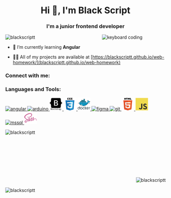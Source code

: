 <h1 align="center">Hi 👋, I'm Black Script</h1>
<h3 align="center">I'm a junior frontend developer</h3>

<img src='https://github.com/blackscriptt/blackscriptt/assets/111915039/78eb4768-236f-44f3-8b76-fca4fb081387' width='200' alt='keyboard coding' align='right'>

<p align="left"> <img src="https://komarev.com/ghpvc/?username=blackscriptt&label=Profile%20views&color=0e75b6&style=flat" alt="blackscriptt" /> </p>

- 🌱 I’m currently learning **Angular**

- 👨‍💻 All of my projects are available at [https://blackscriptt.github.io/web-homework/](blackscriptt.github.io/web-homework)

<h3 align="left">Connect with me:</h3>
<p align="left">
</p>

<h3 align="left">Languages and Tools:</h3>
<p align="left"> <a href="https://angular.io" target="_blank" rel="noreferrer"> <img src="https://angular.io/assets/images/logos/angular/angular.svg" alt="angular" width="40" height="40"/> </a> <a href="https://www.arduino.cc/" target="_blank" rel="noreferrer"> <img src="https://cdn.worldvectorlogo.com/logos/arduino-1.svg" alt="arduino" width="40" height="40"/> </a> <a href="https://getbootstrap.com" target="_blank" rel="noreferrer"> <img src="https://raw.githubusercontent.com/devicons/devicon/master/icons/bootstrap/bootstrap-plain-wordmark.svg" alt="bootstrap" width="40" height="40"/> </a> <a href="https://www.w3schools.com/css/" target="_blank" rel="noreferrer"> <img src="https://raw.githubusercontent.com/devicons/devicon/master/icons/css3/css3-original-wordmark.svg" alt="css3" width="40" height="40"/> </a> <a href="https://www.docker.com/" target="_blank" rel="noreferrer"> <img src="https://raw.githubusercontent.com/devicons/devicon/master/icons/docker/docker-original-wordmark.svg" alt="docker" width="40" height="40"/> </a> <a href="https://www.figma.com/" target="_blank" rel="noreferrer"> <img src="https://www.vectorlogo.zone/logos/figma/figma-icon.svg" alt="figma" width="40" height="40"/> </a> <a href="https://git-scm.com/" target="_blank" rel="noreferrer"> <img src="https://www.vectorlogo.zone/logos/git-scm/git-scm-icon.svg" alt="git" width="40" height="40"/> </a> <a href="https://www.w3.org/html/" target="_blank" rel="noreferrer"> <img src="https://raw.githubusercontent.com/devicons/devicon/master/icons/html5/html5-original-wordmark.svg" alt="html5" width="40" height="40"/> </a> <a href="https://developer.mozilla.org/en-US/docs/Web/JavaScript" target="_blank" rel="noreferrer"> <img src="https://raw.githubusercontent.com/devicons/devicon/master/icons/javascript/javascript-original.svg" alt="javascript" width="40" height="40"/> </a> <a href="https://www.microsoft.com/en-us/sql-server" target="_blank" rel="noreferrer"> <img src="https://www.svgrepo.com/show/303229/microsoft-sql-server-logo.svg" alt="mssql" width="40" height="40"/> </a> <a href="https://sass-lang.com" target="_blank" rel="noreferrer"> <img src="https://raw.githubusercontent.com/devicons/devicon/master/icons/sass/sass-original.svg" alt="sass" width="40" height="40"/> </a> </p>

<p>
  <img align="left" width="700" height="150" src="https://github-readme-stats.vercel.app/api/top-langs?username=blackscriptt&show_icons=true&locale=en&layout=compact" alt="blackscriptt" />
  </p>
<p>
  &nbsp;<img align="right" height="150" src="https://github-readme-stats.vercel.app/api?username=blackscriptt&show_icons=true&locale=en" alt="blackscriptt" />
</p>

<p><img align="center" width="100%" height="150" src="https://github-readme-streak-stats.herokuapp.com/?user=blackscriptt&" alt="blackscriptt" /></p>
